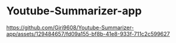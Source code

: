 # Youtube-Summarizer-app
https://github.com/Giri9608/Youtube-Summarizer-app/assets/129484657/fd09a155-bf8b-41e8-933f-711c2c599627
